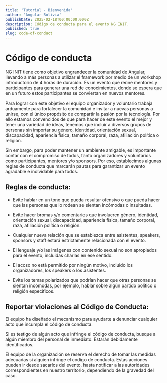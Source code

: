 ```yaml
---
title: 'Tutorial - Bienvenida'
author: 'Angular Bolivia'
publishDate: 2025-02-18T00:00:00.000Z
description: Código de conducta para el evento NG INIT.
published: true
slug: code-of-conduct
---
```


# Código de conducta

NG INIT tiene como objetivo engrandecer la comunidad de Angular, llevando a más personas a utilizar el framework por medio de un workshop introductorio de 4 horas de duración. Es un evento que reúne mentores y participantes para generar una red de conocimientos, donde se espera que en un futuro estos participantes se conviertan en nuevos mentores.

Para lograr con este objetivo el equipo organizador y voluntario trabaja arduamente para fortalecer la comunidad e invitar a nuevas personas a unirse, con el único propósito de compartir la pasión por la tecnología. Por ello estamos convencidos de que para hacer de este evento el mejor y tener una variedad de ideas, tenemos que incluir a diversos grupos de personas sin importar su género, identidad, orientación sexual, discapacidad, apariencia física, tamaño corporal, raza, afiliación política o religión.

Sin embargo, para poder mantener un ambiente amigable, es importante contar con el compromiso de todos, tanto organizadores y voluntarios como participantes, mentores y/o sponsors. Por eso, establecimos algunas reglas de conducta que marcarán pautas para garantizar un evento agradable e inolvidable para todos.

## Reglas de conducta:

- Evite hablar en un tono que pueda resultar ofensivo o que pueda hacer que las personas que lo rodean se sientan incómodas o insultadas.

- Evite hacer bromas y/o comentarios que involucren género, identidad, orientación sexual, discapacidad, apariencia física, tamaño corporal, raza, afiliación política o religión.

- Cualquier nueva relación que se establezca entre asistentes, speakers, sponsors y staff estará estrictamente relacionada con el evento.

- El lenguaje y/o las imágenes con contenido sexual no son apropiados para el evento, incluidas charlas en ese sentido.

- El acoso no está permitido por ningún motivo, incluido los organizadores, los speakers o los asistentes.

- Evite los temas polarizados que podrían hacer que otras personas se sientan incómodas, por ejemplo, hablar sobre algún partido político o religión específicos.

## Reportar violaciones al Código de Conducta:

El equipo ha diseñado el mecanismo para ayudarte a denunciar cualquier acto que incumpla el código de conducta.

Si es testigo de algún acto que infringe el código de conducta, busque a algún miembro del personal de inmediato. Estarán debidamente identificados.

El equipo de la organización se reserva el derecho de tomar las medidas adecuadas si alguien infringe el código de conducta. Estas acciones pueden ir desde sacarlos del evento, hasta notificar a las autoridades correspondientes en nuestro territorio, dependiendo de la gravedad del caso.
